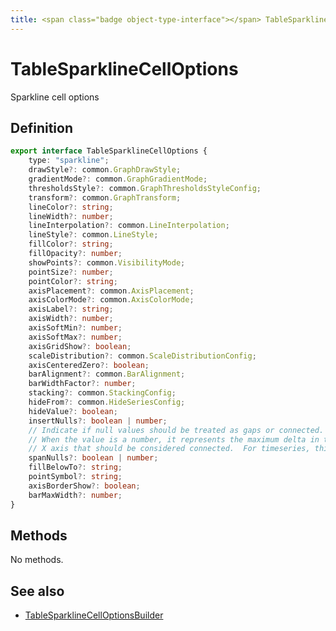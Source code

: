 ```yaml
---
title: <span class="badge object-type-interface"></span> TableSparklineCellOptions
---
```

# <span class="badge object-type-interface"></span> TableSparklineCellOptions

Sparkline cell options

## Definition

```typescript
export interface TableSparklineCellOptions {
	type: "sparkline";
	drawStyle?: common.GraphDrawStyle;
	gradientMode?: common.GraphGradientMode;
	thresholdsStyle?: common.GraphThresholdsStyleConfig;
	transform?: common.GraphTransform;
	lineColor?: string;
	lineWidth?: number;
	lineInterpolation?: common.LineInterpolation;
	lineStyle?: common.LineStyle;
	fillColor?: string;
	fillOpacity?: number;
	showPoints?: common.VisibilityMode;
	pointSize?: number;
	pointColor?: string;
	axisPlacement?: common.AxisPlacement;
	axisColorMode?: common.AxisColorMode;
	axisLabel?: string;
	axisWidth?: number;
	axisSoftMin?: number;
	axisSoftMax?: number;
	axisGridShow?: boolean;
	scaleDistribution?: common.ScaleDistributionConfig;
	axisCenteredZero?: boolean;
	barAlignment?: common.BarAlignment;
	barWidthFactor?: number;
	stacking?: common.StackingConfig;
	hideFrom?: common.HideSeriesConfig;
	hideValue?: boolean;
	insertNulls?: boolean | number;
	// Indicate if null values should be treated as gaps or connected.
	// When the value is a number, it represents the maximum delta in the
	// X axis that should be considered connected.  For timeseries, this is milliseconds
	spanNulls?: boolean | number;
	fillBelowTo?: string;
	pointSymbol?: string;
	axisBorderShow?: boolean;
	barMaxWidth?: number;
}

```
## Methods

No methods.
## See also

 * <span class="badge builder"></span> [TableSparklineCellOptionsBuilder](./builder-TableSparklineCellOptionsBuilder.md)
